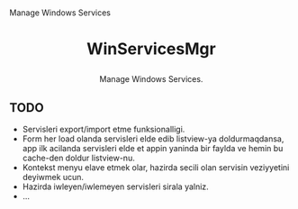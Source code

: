 # 
Manage Windows Services
# <p align="center">WinServicesMgr</p>
<p align="center">Manage Windows Services.</p>

## TODO
- Servisleri export/import etme funksionalligi.
- Form her load olanda servisleri elde edib listview-ya doldurmaqdansa, app ilk acilanda servisleri elde et appin yaninda bir faylda ve hemin bu cache-den doldur listview-nu.
- Kontekst menyu elave etmek olar, hazirda secili olan servisin veziyyetini deyiwmek ucun.
- Hazirda iwleyen/iwlemeyen servisleri sirala yalniz.
- ...
